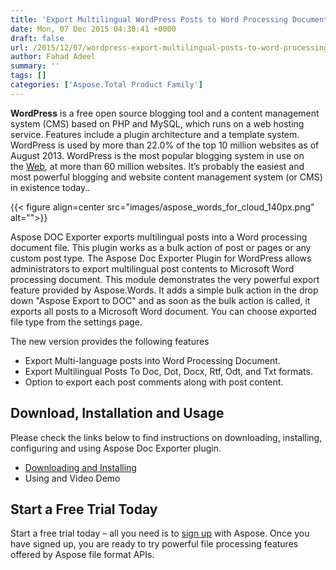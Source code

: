 ```yaml
---
title: 'Export Multilingual WordPress Posts to Word Processing Document'
date: Mon, 07 Dec 2015 04:30:41 +0000
draft: false
url: /2015/12/07/wordpress-export-multilingual-posts-to-word-processing-document-using-aspose.words/
author: Fahad Adeel
summary: ''
tags: []
categories: ['Aspose.Total Product Family']
---
```


**WordPress** is a free open source blogging tool and a content management system (CMS) based on PHP and MySQL, which runs on a web hosting service. Features include a plugin architecture and a template system. WordPress is used by more than 22.0% of the top 10 million websites as of August 2013. WordPress is the most popular blogging system in use on the [Web][1], at more than 60 million websites. It’s probably the easiest and most powerful blogging and website content management system (or CMS) in existence today..



{{< figure align=center src="images/aspose_words_for_cloud_140px.png" alt="">}}


Aspose DOC Exporter exports multilingual posts into a Word processing document file. This plugin works as a bulk action of post or pages or any custom post type. The Aspose Doc Exporter Plugin for WordPress allows administrators to export multilingual post contents to Microsoft Word processing document. This module demonstrates the very powerful export feature provided by Aspose.Words. It adds a simple bulk action in the drop down "Aspose Export to DOC" and as soon as the bulk action is called, it exports all posts to a Microsoft Word document. You can choose exported file type from the settings page.

The new version provides the following features

*   Export Multi-language posts into Word Processing Document.
*   Export Multilingual Posts To Doc, Dot, Docx, Rtf, Odt, and Txt formats.
*   Option to export each post comments along with post content.

## Download, Installation and Usage

Please check the links below to find instructions on downloading, installing, configuring and using Aspose Doc Exporter plugin.

*   [Downloading and Installing][2]
*   Using and Video Demo

## Start a Free Trial Today

Start a free trial today – all you need is to [sign up][3] with Aspose. Once you have signed up, you are ready to try powerful file processing features offered by Aspose file format APIs.




[1]: http://en.wikipedia.org/wiki/World_Wide_Web
[2]: https://docs.aspose.cloud/display/wordscloud/Aspose+Doc+Exporter#AsposeDocExporter-UsingandVideoDemo
[3]: http://www.aspose.com/




